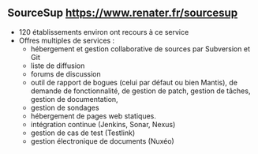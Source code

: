 ## SourceSup <span class="small">https://www.renater.fr/sourcesup</span>

* 120 établissements environ ont recours à ce service
* Offres multiples de services :
    * hébergement et gestion collaborative de sources par Subversion et Git
    * liste de diffusion
    * forums de discussion
    * outil de rapport de bogues (celui par défaut ou bien Mantis), de demande de fonctionnalité, de gestion de patch, gestion de tâches, gestion de documentation,
    * gestion de sondages
    * hébergement de pages web statiques.
    * intégration continue (Jenkins, Sonar, Nexus)
    * gestion de cas de test (Testlink)
    * gestion électronique de documents (Nuxéo)